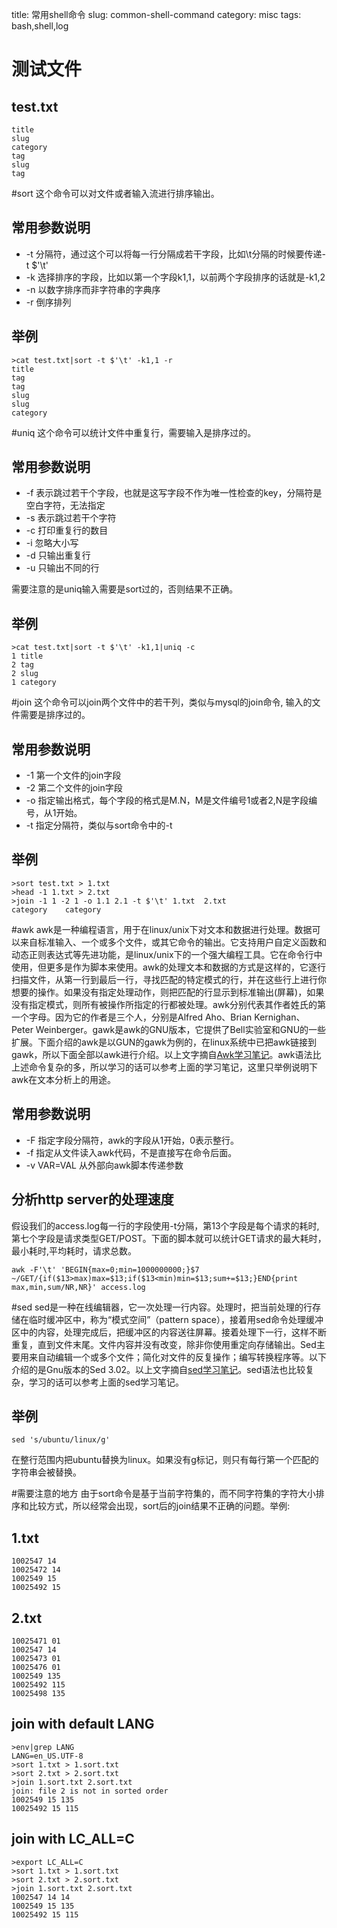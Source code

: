 title: 常用shell命令
slug: common-shell-command
category: misc
tags: bash,shell,log

# 测试文件
## test.txt
	title
	slug
	category
	tag
	slug
	tag

#sort
这个命令可以对文件或者输入流进行排序输出。
## 常用参数说明
* -t 分隔符，通过这个可以将每一行分隔成若干字段，比如\t分隔的时候要传递-t $'\t'
* -k 选择排序的字段，比如以第一个字段k1,1，以前两个字段排序的话就是-k1,2
* -n 以数字排序而非字符串的字典序
* -r 倒序排列

## 举例

	>cat test.txt|sort -t $'\t' -k1,1 -r
	title
	tag
	tag
	slug
	slug
	category
#uniq
这个命令可以统计文件中重复行，需要输入是排序过的。
## 常用参数说明
* -f 表示跳过若干个字段，也就是这写字段不作为唯一性检查的key，分隔符是空白字符，无法指定
* -s 表示跳过若干个字符
* -c 打印重复行的数目
* -i 忽略大小写
* -d 只输出重复行
* -u 只输出不同的行

需要注意的是uniq输入需要是sort过的，否则结果不正确。

## 举例

	>cat test.txt|sort -t $'\t' -k1,1|uniq -c
	1 title
	2 tag
	2 slug
	1 category


#join
这个命令可以join两个文件中的若干列，类似与mysql的join命令, 输入的文件需要是排序过的。
## 常用参数说明
* -1 第一个文件的join字段
* -2 第二个文件的join字段
* -o 指定输出格式，每个字段的格式是M.N，M是文件编号1或者2,N是字段编号，从1开始。
* -t 指定分隔符，类似与sort命令中的-t

## 举例

	>sort test.txt > 1.txt
	>head -1 1.txt > 2.txt
	>join -1 1 -2 1 -o 1.1 2.1 -t $'\t' 1.txt  2.txt
	category	category

#awk
awk是一种编程语言，用于在linux/unix下对文本和数据进行处理。数据可以来自标准输入、一个或多个文件，或其它命令的输出。它支持用户自定义函数和动态正则表达式等先进功能，是linux/unix下的一个强大编程工具。它在命令行中使用，但更多是作为脚本来使用。awk的处理文本和数据的方式是这样的，它逐行扫描文件，从第一行到最后一行，寻找匹配的特定模式的行，并在这些行上进行你想要的操作。如果没有指定处理动作，则把匹配的行显示到标准输出(屏幕)，如果没有指定模式，则所有被操作所指定的行都被处理。awk分别代表其作者姓氏的第一个字母。因为它的作者是三个人，分别是Alfred Aho、Brian Kernighan、Peter Weinberger。gawk是awk的GNU版本，它提供了Bell实验室和GNU的一些扩展。下面介绍的awk是以GUN的gawk为例的，在linux系统中已把awk链接到gawk，所以下面全部以awk进行介绍。以上文字摘自[Awk学习笔记](http://man.lupaworld.com/content/manage/ringkee/awk.htm)。awk语法比上述命令复杂的多，所以学习的话可以参考上面的学习笔记，这里只举例说明下awk在文本分析上的用途。

## 常用参数说明
* -F 指定字段分隔符，awk的字段从1开始，0表示整行。
* -f 指定从文件读入awk代码，不是直接写在命令后面。
* -v VAR=VAL 从外部向awk脚本传递参数

## 分析http server的处理速度
假设我们的access.log每一行的字段使用-t分隔，第13个字段是每个请求的耗时,第七个字段是请求类型GET/POST。下面的脚本就可以统计GET请求的最大耗时，最小耗时,平均耗时，请求总数。

	awk -F'\t' 'BEGIN{max=0;min=1000000000;}$7 ~/GET/{if($13>max)max=$13;if($13<min)min=$13;sum+=$13;}END{print max,min,sum/NR,NR}' access.log


#sed
sed是一种在线编辑器，它一次处理一行内容。处理时，把当前处理的行存储在临时缓冲区中，称为“模式空间”（pattern space），接着用sed命令处理缓冲区中的内容，处理完成后，把缓冲区的内容送往屏幕。接着处理下一行，这样不断重复，直到文件末尾。文件内容并没有改变，除非你使用重定向存储输出。Sed主要用来自动编辑一个或多个文件；简化对文件的反复操作；编写转换程序等。以下介绍的是Gnu版本的Sed 3.02。以上文字摘自[sed学习笔记](http://www.tsnc.edu.cn/tsnc_wgrj/doc/sed.htm)。sed语法也比较复杂，学习的话可以参考上面的sed学习笔记。

## 举例

	sed 's/ubuntu/linux/g' 

在整行范围内把ubuntu替换为linux。如果没有g标记，则只有每行第一个匹配的字符串会被替换。

#需要注意的地方
由于sort命令是基于当前字符集的，而不同字符集的字符大小排序和比较方式，所以经常会出现，sort后的join结果不正确的问题。举例:

## 1.txt
	1002547 14
	10025472 14
	1002549 15
	10025492 15
## 2.txt
	10025471 01
	1002547 14
	10025473 01
	10025476 01
	1002549 135
	10025492 115
	10025498 135
## join with default LANG

	>env|grep LANG
	LANG=en_US.UTF-8
	>sort 1.txt > 1.sort.txt
	>sort 2.txt > 2.sort.txt
	>join 1.sort.txt 2.sort.txt
	join: file 2 is not in sorted order
	1002549 15 135
	10025492 15 115

## join with LC_ALL=C

	>export LC_ALL=C
	>sort 1.txt > 1.sort.txt
	>sort 2.txt > 2.sort.txt
	>join 1.sort.txt 2.sort.txt
	1002547 14 14
	1002549 15 135
	10025492 15 115
